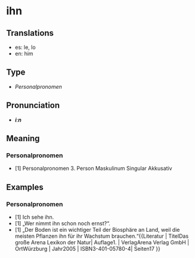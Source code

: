 # ihn
## Translations
- es: le, lo
- en: him
## Type
- _Personalpronomen_
## Pronunciation
- **_iːn_**
## Meaning
### Personalpronomen
- [1] Personalpronomen 3. Person Maskulinum Singular Akkusativ
## Examples
### Personalpronomen
- [1] Ich sehe ihn.
- [1] „Wer nimmt ihn schon noch ernst?“.
- [1] „Der Boden ist ein wichtiger Teil der Biosphäre an Land, weil die meisten Pflanzen ihn für ihr Wachstum brauchen.“<ref>{{Literatur | TitelDas große Arena Lexikon der Natur| Auflage1. | VerlagArena Verlag GmbH | OrtWürzburg | Jahr2005 | ISBN3-401-05780-4| Seiten17 }}</ref>
